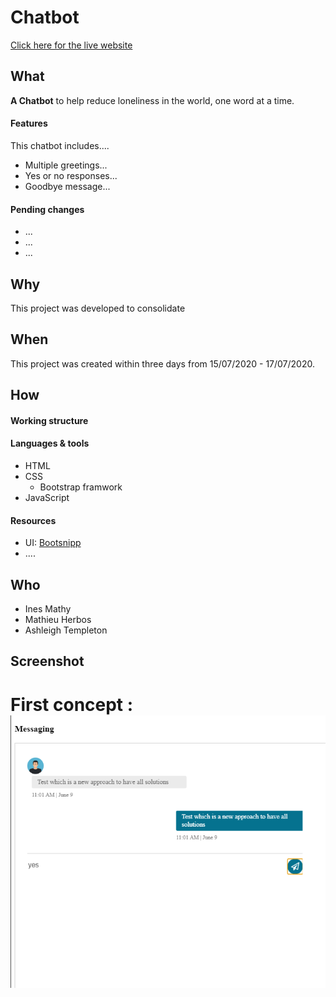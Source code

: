 # Chatbot

[Click here for the live website](...)

## What

__A Chatbot__ to help reduce loneliness in the world, one word at a time. 


#### Features

This chatbot includes.... 


* Multiple greetings...
* Yes or no responses...
* Goodbye message...


#### Pending changes

* ...
* ...
* ...


## Why

This project was developed to consolidate 

## When

This project was created within three days from 15/07/2020 - 17/07/2020. 



## How

#### Working structure



#### Languages & tools

* HTML
* CSS
  * Bootstrap framwork
* JavaScript

#### Resources

* UI: [Bootsnipp](https://bootsnipp.com/snippets/1ea0N)
* ....


## Who

* Ines Mathy
* Mathieu Herbos
* Ashleigh Templeton

## Screenshot 

# First concept : ![First concept screenshot](Jsconcept.png)



